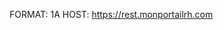 FORMAT: 1A
HOST: https://rest.monportailrh.com

<!-- include(introduction.md) -->

<!-- include(actions/index.md) -->
<!-- include(assignment-data/index.md) -->
<!-- include(category/index.md) -->
<!-- include(chats/index.md) -->
<!-- include(company/index.md) -->
<!-- include(connector-builder/index.md) -->
<!-- include(document-generation/index.md) -->
<!-- include(document-templates/index.md) -->
<!-- include(domain/index.md) -->
<!-- include(field/index.md) -->
<!-- include(field-value/index.md) -->
<!-- include(file/index.md) -->
<!-- include(form/index.md) -->
<!-- include(form-instance/index.md) -->
<!-- include(group/index.md) -->
<!-- include(idea/index.md) -->
<!-- include(history/index.md) -->
<!-- include(language/index.md) -->
<!-- include(me/index.md) -->
<!-- include(modules/index.md) -->
<!-- include(news/index.md) -->
<!-- include(notification/index.md) -->
<!-- include(operators/index.md) -->
<!-- include(poll/index.md) -->
<!-- include(pso/index.md) -->
<!-- include(pso-type/index.md) -->
<!-- include(resources/index.md) -->
<!-- include(field-access/index.md) -->
<!-- include(feature-access/index.md) -->
<!-- include(features/index.md) -->
<!-- include(search/index.md) -->
<!-- include(sensitivity/index.md) -->
<!-- include(triggers/index.md) -->
<!-- include(scheduled-approval/index.md) -->
<!-- include(delegation-center/index.md) -->

<!-- include(data_structures.md) -->
